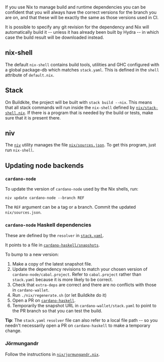 If you use Nix to manage build and runtime dependencies you can be
confident that you will always have the correct versions for the
branch you are on, and that these will be exactly the same as those
versions used in CI.

It is possible to specify any git revision for the dependency and Nix
will automatically build it -- unless it has already been built by
Hydra -- in which case the build result will be downloaded instead.

## nix-shell

The default `nix-shell` contains build tools, utilities and GHC
configured with a global package-db which matches `stack.yaml`. This
is defined in the `shell` attribute of `default.nix`.

## Stack

On Buildkite, the project will be built with `stack build --nix`. This
means that all stack commands will run inside the `nix-shell` defined
by [`nix/stack-shell.nix`](https://github.com/input-output-hk/cardano-wallet/blob/master/nix/stack-shell.nix). If there is a program that is needed by the
build or tests, make sure that it is present there.

## niv

The [`niv`](https://github.com/nmattia/niv) utility manages the file
[`nix/sources.json`](https://github.com/input-output-hk/cardano-wallet/blob/master/nix/sources.json).
To get this program, just run `nix-shell`.

## Updating node backends

### `cardano-node`

To update the version of `cardano-node` used by the Nix shells, run:

```
niv update cardano-node --branch REF
```

The `REF` argument can be a tag or a branch. Commit the updated
`nix/sources.json`.

### `cardano-node` Haskell dependencies

These are defined by the `resolver` in [`stack.yaml`](https://github.com/input-output-hk/cardano-wallet/blob/master/stack.yaml).

It points to a file in [`cardano-haskell/snapshots`](https://github.com/input-output-hk/cardano-haskell/tree/master/snapshots).

To bump to a new version:

1. Make a copy of the latest snapshot file.
2. Update the dependency revisions to match your chosen version of
   `cardano-node/cabal.project`. Refer to `cabal.project` rather than
   `stack.yaml` because it is more likely to be correct.
3. Check that `extra-deps` are correct and there are no conflicts with
   those in `cardano-wallet`.
4. Run `./nix/regenerate.sh` (or let Buildkite do it)
5. Open a PR on [`cardano-haskell`](https://github.com/input-output-hk/cardano-haskell).
6. Temporarily the snapshot URL in `cardano-wallet/stack.yaml` to
   point to the PR branch so that you can test the build.

**Tip**: The `stack.yaml` `resolver` file can also refer to a local file path -- so you needn't necessarily open a PR on `cardano-haskell` to make a temporary change.

### Jörmungandr

Follow the instructions in [`nix/jormungandr.nix`](https://github.com/input-output-hk/cardano-wallet/blob/master/nix/jormungandr.nix).
